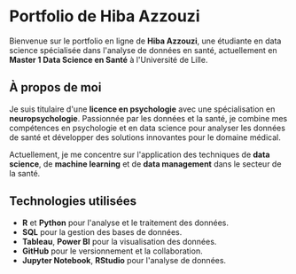 # Portfolio de Hiba Azzouzi

Bienvenue sur le portfolio en ligne de **Hiba Azzouzi**, une étudiante en data science spécialisée dans l'analyse de données en santé, actuellement en **Master 1 Data Science en Santé** à l'Université de Lille. 

## À propos de moi

Je suis titulaire d'une **licence en psychologie** avec une spécialisation en **neuropsychologie**. Passionnée par les données et la santé, je combine mes compétences en psychologie et en data science pour analyser les données de santé et développer des solutions innovantes pour le domaine médical.

Actuellement, je me concentre sur l'application des techniques de **data science**, de **machine learning** et de **data management** dans le secteur de la santé.

## Technologies utilisées

- **R** et **Python** pour l'analyse et le traitement des données.
- **SQL** pour la gestion des bases de données.
- **Tableau**, **Power BI** pour la visualisation des données.
- **GitHub** pour le versionnement et la collaboration.
- **Jupyter Notebook**, **RStudio** pour l'analyse de données.

